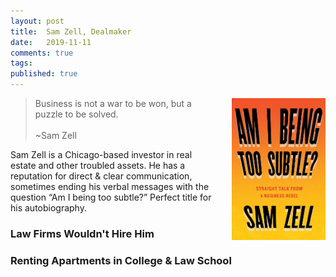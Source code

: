 ```yaml
---
layout: post
title:  Sam Zell, Dealmaker
date:   2019-11-11
comments: true
tags: 
published: true
---
```

<img style="margin-left:20px" src="/images/sam_zell_am_i_being_too_subtle.jpg" width="150" align="right" alt="Sam Zell - Am I Being Too Subtle" title="Sam Zell - Am I Being Too Subtle" /> 
 
>Business is not a war to be won, but a puzzle to be solved.<br/>&nbsp;<br/>~Sam Zell

Sam Zell is a Chicago-based investor in real estate and other troubled assets. He has a reputation for direct & clear communication, sometimes ending his verbal messages with the question “Am I being too subtle?” Perfect title for his autobiography.

<!--more-->

### Law Firms Wouldn't Hire Him



### Renting Apartments in College & Law School

